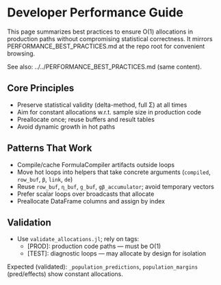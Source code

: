 # Developer Performance Guide

This page summarizes best practices to ensure O(1) allocations in production paths without compromising statistical correctness. It mirrors PERFORMANCE_BEST_PRACTICES.md at the repo root for convenient browsing.

See also: ../../PERFORMANCE_BEST_PRACTICES.md (same content).

## Core Principles

- Preserve statistical validity (delta-method, full Σ) at all times
- Aim for constant allocations w.r.t. sample size in production code
- Preallocate once; reuse buffers and result tables
- Avoid dynamic growth in hot paths

## Patterns That Work

- Compile/cache FormulaCompiler artifacts outside loops
- Move hot loops into helpers that take concrete arguments (`compiled`, `row_buf`, `β`, `link`, `de`)
- Reuse `row_buf`, `η_buf`, `g_buf`, `gβ_accumulator`; avoid temporary vectors
- Prefer scalar loops over broadcasts that allocate
- Preallocate DataFrame columns and assign by index

## Validation

- Use `validate_allocations.jl`; rely on tags:
  - [PROD]: production code paths — must be O(1)
  - [TEST]: diagnostic loops — may allocate by design for isolation

Expected (validated): `_population_predictions`, `population_margins` (pred/effects) show constant allocations.


